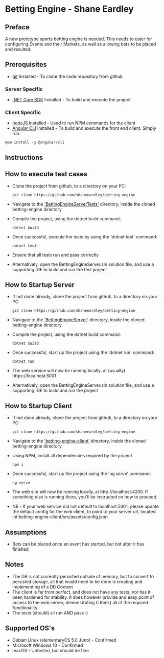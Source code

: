 # Betting Engine - Shane Eardley

## Preface
A new prototype sports betting engine is needed. This needs to cater for configuring Events and their Markets, as well
as allowing bets to be placed and resulted. 


## Prerequisites 
* [git](https://git-scm.com/downloads) Installed - To clone the code repository from github

### Server Specific
* [.NET Core SDK](https://dotnet.microsoft.com/download) Installed - To build and execute the project
### Client Specific
* [nodeJS](https://nodejs.org/en/download) Installed - Used to run NPM commands for the client
* [Angular CLI](https://angular.io/cli) Installed - To build and execute the front end client. Simply run:
``` 
npm install -g @angular/cli
```

## Instructions
## How to execute test cases
* Clone the project from github, to a directory on your PC:
   ``` 
  git clone https://github.com/shaneeardley/betting-engine 
  ```
* Navigate to the ['BettingEngineServerTests'](./BettingEngineServer/BettingEngineServerTests) directory, inside the cloned betting-engine directory
* Compile the project, using the dotnet build command:
    ```
    dotnet build
    ```
* Once successful, execute the tests by using the 'dotnet test' command:
  ```
  dotnet test
  ```
* Ensure that all tests run and pass correctly

* Alternatively, open the BettingEngineServer.sln solution file, and use a supporting IDE to build and run the test project

## How to Startup Server 
* If not done already, clone the project from github, to a directory on your PC:
   ``` 
  git clone https://github.com/shaneeardley/betting-engine 
  ```
* Navigate to the ['BettingEngineServer'](./BettingEngineServer/BettingEngineServer) directory, inside the cloned betting-engine directory
* Compile the project, using the dotnet build command:
    ```
    dotnet build
    ```
* Once successful, start up the project using the 'dotnet run' command:
  ```
  dotnet run
  ```
* The web service will now be running locally, at (usually) https://localhost:5001

* Alternatively, open the BettingEngineServer.sln solution file, and use a supporting IDE to build and run the project


## How to Startup Client 
* If not done already, clone the project from github, to a directory on your PC:
   ``` 
  git clone https://github.com/shaneeardley/betting-engine 
  ```
* Navigate to the ['betting-engine-client'](./betting-engine-client) directory, inside the cloned betting-engine directory
* Using NPM, install all dependencies required by the project
    ```
    npm i
    ```
* Once successful, start up the project using the 'ng serve' command:
  ```
  ng serve
  ```
* The web site will now be running locally, at http://localhost:4200. If something else is running there, you'll be 
instructed on how to proceed.

* NB - If your web service did not default to localhost:5001, please update the default config for the web client, to 
point to your server url, located int betting-engine-client/src/assets/config.json


## Assumptions
* Bets can be placed once an event has started, but not after it has finished 

## Notes
* The DB is not currently persisted outside of memory, but to convert to persisted storage, all that would need to be 
done is creating and implementing of a DB Context
* The client is far from perfect, and does not have any tests, nor has it been hardened for stability. It does however
provide and easy point of access to the web server, demonstrating (I think) all of the required functionality
* The tests (should) all run AND pass :)  




## Supported OS's
* Debian Linux (elementaryOS 5.0 Juno) - Confirmed
* Microsoft Windows 10 - Confirmed
* macOS - Untested, but should be fine
